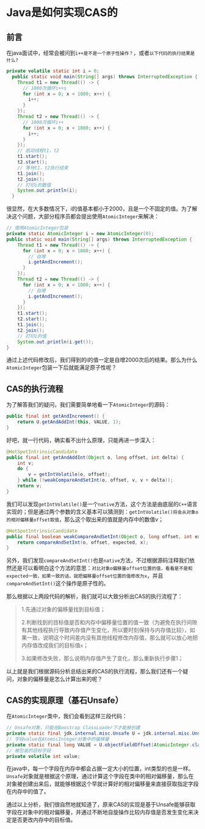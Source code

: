 # Java是如何实现CAS的



## 前言



在java面试中，经常会被问到`i++是不是一个原子性操作？`，或者`以下代码的执行结果是什么?`

```java
private volatile static int i = 0;
  public static void main(String[] args) throws InterruptedException {
    Thread t1 = new Thread(() -> {
      // 1000次循环i++s
      for (int x = 0; x < 1000; x++) {
        i++;
      }
    });
    Thread t2 = new Thread(() -> {
      // 1000次循环i++
      for (int x = 0; x < 1000; x++) {
        i++;
      }
    });
    // 启动线程t1，t2
    t1.start();
    t2.start();
    // 等待t1，t2执行结束
    t1.join();
    t2.join();
    // 打印i的数值
    System.out.println(i);
  }
```

很显然，在大多数情况下，i的值基本都小于2000，且是一个不固定的值。为了解决这个问题，大部分程序员都会提出使用`AtomicInteger`来解决：

```java
// 使用AtomicInteger包装
private static AtomicInteger i = new AtomicInteger(0);
public static void main(String[] args) throws InterruptedException {
    Thread t1 = new Thread(() -> {
      for (int x = 0; x < 1000; x++) {
        // 自增
        i.getAndIncrement();
      }
    });
    Thread t2 = new Thread(() -> {
      for (int x = 0; x < 1000; x++) {
        // 自增
        i.getAndIncrement();
      }
    });
    t1.start();
    t2.start();
    t1.join();
    t2.join();
    // 打印i的值
    System.out.println(i.get()); 
}
```

通过上述代码修改后，我们得到的i的值一定是自增2000次后的结果。那么为什么`AtomicInteger`包装一下后就能满足原子性呢？



## CAS的执行流程



为了解答我们的疑问，我们需要简单地看一下`AtomicInteger`的源码：

```java
public final int getAndIncrement() {
    return U.getAndAddInt(this, VALUE, 1);
}
```

好吧，就一行代码，确实看不出什么原理，只能再进一步深入：

```java
@HotSpotIntrinsicCandidate
public final int getAndAddInt(Object o, long offset, int delta) {
    int v;
    do {
        v = getIntVolatile(o, offset);
    } while (!weakCompareAndSetInt(o, offset, v, v + delta));
    return v;
}
```

我们可以发现`getIntVolatile()`是一个`native`方法，这个方法是由底层的`C++`语言实现的；但是通过两个参数的含义基本可以猜测到：`getIntVolatile()将会从对象o的相对偏移量offset取值`，那么这个取出来的值就是内存中的数值v；

```java
@HotSpotIntrinsicCandidate
public final boolean weakCompareAndSetInt(Object o, long offset, int expected, int x) {
    return compareAndSetInt(o, offset, expected, x);
}
```

另外，我们发现`compareAndSetInt()`也是`native`方法，不过根据源码注释我们依然还是可以看明白这个方法的意思：`对比对象o偏移量offset位置的值，看看是不是和expected一致，如果一致的话，就把偏移量offset位置的值修改为x`，并且`compareAndSetInt()`这个操作是原子性的。

那么根据以上两段代码的解析，我们就可以大致分析出CAS的执行流程了：

> 1.先通过对象的偏移量找到目标值；
>
> 2.判断找到的目标值是否和内存中偏移量位置的值一致（为避免在执行间隙有其他线程执行导致内存值产生变化，所以要时刻保持与内存值比较），如果一致，说明这个时间差内没有其他线程修改内存值，那么就可以放心地把内存值改成我们的目标值`x`；
>
> 3.如果修改失败，那么说明内存值产生了变化，那么重新执行步骤1；

以上就是我们根据源码分析总结出来的CAS的执行流程，那么我们还有一个疑问，对象的偏移量是怎么计算出来的呢？



## CAS的实现原理（基石Unsafe）



在`AtomicInteger`类中，我们会看到这样三段代码：

```java
// Unsafe对象，只能在Boostrap ClassLoader下才能被创建
private static final jdk.internal.misc.Unsafe U = jdk.internal.misc.Unsafe.getUnsafe();
// 字段value在AtomicInteger对象中的偏移量
private static final long VALUE = U.objectFieldOffset(AtomicInteger.class, "value");
// 被包装的目标字段
private volatile int value;
```

在java中，每一个字段在内存中都会占据一定大小的位置，int类型的也是一样。`Unsafe`对象就是根据这个原理，通过计算这个字段在类中的相对偏移量，那么在对象被创建出来后，就能够根据这个早就计算好的相对偏移量来直接获取指定字段在内存中的值了。

通过以上分析，我们很自然地就知道了，原来CAS的实现是基于Unsafe能够获取字段在对象中的相对偏移量，并通过不断地自旋操作比较内存值是否发生变化来决定是否更改内存中的目标值。





